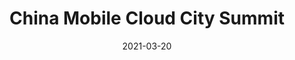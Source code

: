 ---
date: 2021-03-20
published: true
title: "  China Mobile Cloud City Summit "
description: "China Mobile Cloud City Summit"
categories: Graphic
disciplines: Graphic, Exhibition
media: 
ownership: Personal
client:
time_period: 2020
thumbnail: "/projects/summit-thumbnail.png"

intro: |
  The China Mobile Cloud City Summit is an annual event hosted by China Mobile, focusing on advancements in cloud computing, smart cities, and digital transformation. It gathers industry leaders, experts, and innovators to discuss emerging technologies and their applications in urban development.

  <p>The summit organizers need to host conferences in different cities and require a universal visual theme paradigm that reflects the professionalism of Mobile Cloud while also highlighting the local characteristics of the host city.</p>

  <p>Here are the two sets of visual themes I designed for them.</p>

content_layout:
  - section_layout: text
    content: |
      <b>Scheme One</b>
 
  - section_layout: 1col-narrow
    images:
      - caption:
        description: 
        url: '/projects/summit-1.png'
        width: 
        height:
  
  - section_layout: 1col-narrow
    images:
      - caption:
        description: 
        url: '/projects/summit-2.png'
        width: 
        height:

  - section_layout: 1col-narrow
    images:
      - caption:
        description: 
        url: '/projects/summit-3.png'
        width: 
        height:

  - section_layout: 1col-narrow
    images:
      - caption:
        description: 
        url: '/projects/summit-4.png'
        width: 
        height:

  - section_layout: 1col-narrow
    images:
      - caption:
        description: 
        url: '/projects/summit-5.png'
        width: 
        height:

  - section_layout: text
    content: |
      <b>Scheme Two</b>

  - section_layout: 1col-narrow
    images:
      - caption: 
        description:
        url: '/projects/summit-2-1.png'
        width: 
        height:

  - section_layout: 1col-narrow
    images:
      - caption:
        description: 
        url: '/projects/summit-2-2.png'
        width: 
        height:

  - section_layout: 1col-narrow
    images:
      - caption:
        description: 
        url: '/projects/summit-2-3.png'
        width: 
        height:

  - section_layout: 1col-narrow
    images:
      - caption:
        description: 
        url: '/projects/summit-2-4.png'
        width: 
        height:

  - section_layout: 1col-narrow
    images:
      - caption:
        description: 
        url: '/projects/summit-2-5.png'
        width: 
        height:
---